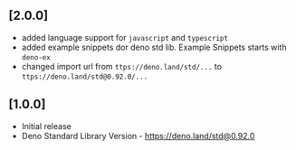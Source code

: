 ## [2.0.0]

- added language support for `javascript` and `typescript`
- added example snippets dor deno std lib. Example Snippets starts with `deno-ex`
- changed import url from `ttps://deno.land/std/...` to `ttps://deno.land/std@0.92.0/...`

## [1.0.0]

- Initial release
- Deno Standard Library Version - https://deno.land/std@0.92.0

